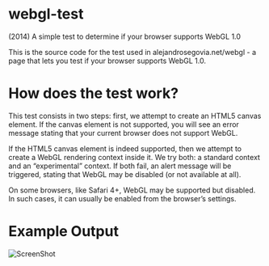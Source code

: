 # webgl-test
(2014) A simple test to determine if your browser supports WebGL 1.0

This is the source code for the test used in alejandrosegovia.net/webgl - a page that lets you test if your browser supports WebGL 1.0.


How does the test work?
=======================

This test consists in two steps: first, we attempt to create an HTML5 canvas element. If the canvas element is not supported, you will see an error message stating that your current browser does not support WebGL.

If the HTML5 canvas element is indeed supported, then we attempt to create a WebGL rendering context inside it. We try both: a standard context and an “experimental” context. If both fail, an alert message will be triggered, stating that WebGL may be disabled (or not available at all).

On some browsers, like Safari 4+, WebGL may be supported but disabled. In such cases, it can usually be enabled from the browser’s settings.

Example Output
==============

![ScreenShot](https://raw.github.com/alesegovia/webgl-test/master/output/safari.png)

